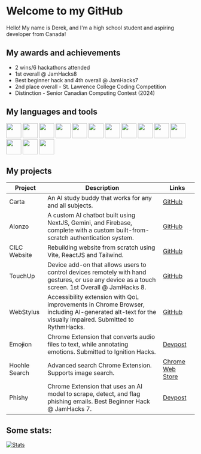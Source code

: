 # Welcome to my GitHub
Hello! My name is Derek, and I'm a high school student and aspiring developer from Canada! 

## My awards and achievements
- 2 wins/6 hackathons attended
- 1st overall @ JamHacks8
- Best beginner hack and 4th overall @ JamHacks7
- 2nd place overall - St. Lawrence College Coding Competition
- Distinction - Senior Canadian Computing Contest (2024)

## My languages and tools
<code><img height="40" src="https://upload.wikimedia.org/wikipedia/commons/thumb/6/6a/JavaScript-logo.png/600px-JavaScript-logo.png"></code>
<code><img height="40" src="https://upload.wikimedia.org/wikipedia/commons/thumb/4/4c/Typescript_logo_2020.svg/1200px-Typescript_logo_2020.svg.png"></code>
<code><img height="40" src="https://upload.wikimedia.org/wikipedia/commons/thumb/c/c3/Python-logo-notext.svg/115px-Python-logo-notext.svg.png"></code>
<code><img height="40" src="https://upload.wikimedia.org/wikipedia/commons/thumb/6/61/HTML5_logo_and_wordmark.svg/1024px-HTML5_logo_and_wordmark.svg.png"></code>
<code><img height="40" src="https://upload.wikimedia.org/wikipedia/commons/thumb/d/d5/CSS3_logo_and_wordmark.svg/800px-CSS3_logo_and_wordmark.svg.png"></code>
<code><img height="40" src="https://upload.wikimedia.org/wikipedia/commons/thumb/c/cb/Processing_2021_logo.svg/1024px-Processing_2021_logo.svg.png"></code>
<code><img height="40" src="https://pbs.twimg.com/profile_images/690207449471582208/LJ_Gsz28_400x400.png"></code>
<code><img height="40" src="https://cdn.worldvectorlogo.com/logos/jquery-4.svg"></code>
<code><img height="40" src="https://encrypted-tbn0.gstatic.com/images?q=tbn:ANd9GcQcR5U16C8yXgBpl7-Bc7Itjx3_LRl425zINA&s"></code>
<code><img height="40" src="https://avatars.githubusercontent.com/u/10342521?s=280&v=4"></code>
<code><img height="40" src="https://cdn.worldvectorlogo.com/logos/next-js.svg"></code>
<code><img height="40" src="https://www.gstatic.com/devrel-devsite/prod/vd185cef2092d5507cf5d5de6d49d6afd8eb38fe69b728d88979eb4a70550ff03/firebase/images/touchicon-180.png"></code>
<code><img height="40" src="https://mui.com/static/logo.png"></code>
<code><img height="40" src="https://encrypted-tbn0.gstatic.com/images?q=tbn:ANd9GcQNhoXisDruJMDAq3Ltd-wuaMW2lGxck9wAKw&s"></code>

## My projects
| Project | Description | Links |
| ----------- | ----------- | ----------- |
| Carta | An AI study buddy that works for any and all subjects. | [GitHub](https://github.com/derekGou/cartaApp) |
| Alonzo | A custom AI chatbot built using NextJS, Gemini, and Firebase, complete with a custom built-from-scratch authentication system. | [GitHub](https://github.com/derekGou/alonzo) |
| CILC Website | Rebuilding website from scratch using Vite, ReactJS and Tailwind. | [GitHub](https://github.com/derekGou/cilcWebsite) |
| TouchUp | Device add-on that allows users to control devices remotely with hand gestures, or use any device as a touch screen. 1st Overall @ JamHacks 8. | [GitHub](https://github.com/mattshrew/TouchUp) |
| WebStylus | Accessibility extension with QoL improvements in Chrome Browser, including AI-generated alt-text for the visually impaired. Submitted to RythmHacks. | [GitHub](https://github.com/mattshrew/WebStylus/tree/main) |
| Emoɉion | Chrome Extension that converts audio files to text, while annotating emotions. Submitted to Ignition Hacks. | [Devpost](https://devpost.com/software/emo-ion/) |
| Hoohle Search | Advanced search Chrome Extension. Supports image search. | [Chrome Web Store](https://chromewebstore.google.com/detail/hoohle-search-google-sear/jmjckdfpipjhodceglcomigogkodllbe/) |
| Phishy | Chrome Extension that uses an AI model to scrape, detect, and flag phishing emails. Best Beginner Hack @ JamHacks 7. | [Devpost](https://devpost.com/software/phishy/) |

## Some stats:
[//]: <> (Thanks to anuraghazra for the stats!)
[![Stats](https://github-readme-stats.vercel.app/api?username=derekGou&layout=compact)](https://github.com/derekGou)
